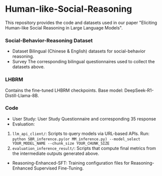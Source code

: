 # Human-like-Social-Reasoning

This repository provides the code and datasets used in our paper "Eliciting Human-like Social Reasoning in Large Language Models".

### Social-Behavior-Reasoning Dataset
- Dataset
Bilingual (Chinese & English) datasets for social-behavior reasoning.
- Survey
The corresponding bilingual questionnaires used to collect the datasets above.

### LHBRM
Contains the fine-tuned LHBRM checkpoints.
Base model: DeepSeek-R1-Distill-Llama-8B.

### Code

- User Study: User Study Questionnaire and corresponding 35 response
- Evaluation:  
1.  `llm_api_client/`: Scripts to query models via URL-based APIs.
Run: `python SBR_inference.py(or MM_inference.py) --model_select YOUR_MODEL_NAME --chunk_size YOUR_CHUNK_SIZE`
2.  `evaluation_inference_result/`: Scripts that compute final metrics from the intermediate outputs generated above.

- Reasoning-Enhanced-SFT: Training configuration files for Reasoning-Enhanced Supervised Fine-Tuning.
